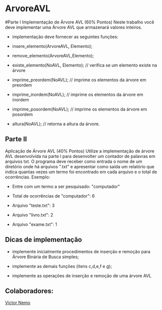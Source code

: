 # ArvoreAVL

#Parte I
Implementação de Árvore AVL (60% Pontos)
Neste trabalho você deve implementar uma Árvore AVL que armazenará valores inteiros.


- implementação deve fornecer as seguintes funções:

- insere_elemento(ArvoreAVL, Elemento);

- remove_elemento(ArvoreAVL,Elemento);

- existe_elemento(NoAVL, Elemento);  // verifica se um elemento existe na árvore

- imprime_preordem(NoAVL); // imprime os elementos da árvore em preordem

- imprime_inordem(NoAVL); // imprime os elementos da árvore em inordem

- imprime_posordem(NoAVL); // imprime os elementos da árvore em posordem

- altura(NoAVL); // retorna a altura da árvore.

## Parte II
Aplicação de Árvore AVL (40% Pontos)
Utilize a implementação de árvore AVL desenvolvida na parte I para desenvolter um contador de palavras em arquivos txt. O programa deve receber como entrada o nome de um diretório onde há arquivos ".txt" e apresentar como saída um relatório que indica quantas vezes um termo foi encontrado em cada arquivo e o total de ocorrências. Exemplo:

- Entre com um termo a ser pesquisado: "computador"

- Total de ocorrências de "computador": 6

- Arquivo "teste.txt": 3

- Arquivo "livro.txt": 2

- Arquivo "exame.txt": 1


## Dicas de implementação

- implemente inicialmente procedimentos de inserção e remoção para Árvore Binária de Busca simples;

- implemente as demais funções (itens c,d,e,f e g);

- implemente as operações de inserção e remoção de uma árvore AVL

## Colaboradores:
[Victor Nemo](https://github.com/victornemo)

